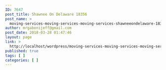 ```yaml
---
ID: 7647
post_title: Shawnee On Delaware 18356
post_name: >
  moving-services-moving-services-moving-services-shawneeondelaware-18356
author: mrgabonijeff@gmail.com
post_date: 2018-03-28 01:47:46
layout: page
link: >
  http://localhost/wordpress/moving-services-moving-services-moving-services-shawneeondelaware-18356/
published: true
tags: [ ]
categories: [ ]
---
```

